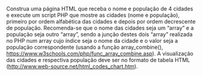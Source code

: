 Construa uma página HTML que receba o nome e população de 4 cidades e execute um script PHP que mostre as cidades (nome e população), primeiro por ordem alfabética das cidades e depois por ordem decrescente de população. Recomenda-se que o nome das cidades seja um “array” e
a população seja outro “array”, sendo a junção destes dois “array” realizada no PHP num array cujo índice seja o nome da cidade e o valor seja a população correspondente (usando a função array_combine(), https://www.w3schools.com/php/func_array_combine.asp). A visualização das cidades e respectiva população deve ser no formato de tabela HTML (http://www.web-source.net/html_codes_chart.htm).